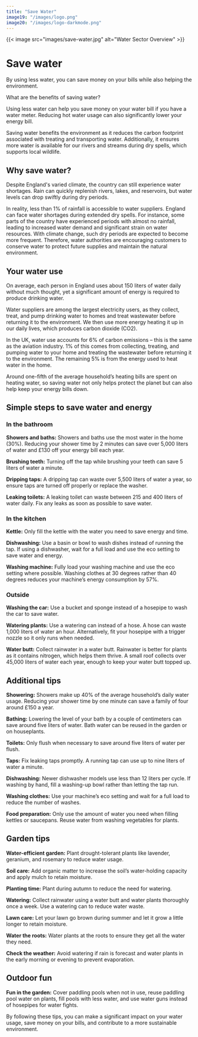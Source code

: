 ```yaml
---
title: "Save Water"
image19: "/images/logo.png"
image20: "/images/logo-darkmode.png"
---
```


{{< image src="images/save-water.jpg" alt="Water Sector Overview" >}}
# Save water

By using less water, you can save money on your bills while also helping the environment.

What are the benefits of saving water?

Using less water can help you save money on your water bill if you have a water meter. Reducing hot water usage can also significantly lower your energy bill.

Saving water benefits the environment as it reduces the carbon footprint associated with treating and transporting water. Additionally, it ensures more water is available for our rivers and streams during dry spells, which supports local wildlife.

## Why save water?

Despite England's varied climate, the country can still experience water shortages. Rain can quickly replenish rivers, lakes, and reservoirs, but water levels can drop swiftly during dry periods.

In reality, less than 1% of rainfall is accessible to water suppliers. England can face water shortages during extended dry spells. For instance, some parts of the country have experienced periods with almost no rainfall, leading to increased water demand and significant strain on water resources. With climate change, such dry periods are expected to become more frequent. Therefore, water authorities are encouraging customers to conserve water to protect future supplies and maintain the natural environment.

## Your water use

On average, each person in England uses about 150 liters of water daily without much thought, yet a significant amount of energy is required to produce drinking water.

Water suppliers are among the largest electricity users, as they collect, treat, and pump drinking water to homes and treat wastewater before returning it to the environment. We then use more energy heating it up in our daily lives, which produces carbon dioxide (CO2).

In the UK, water use accounts for 6% of carbon emissions – this is the same as the aviation industry. 1% of this comes from collecting, treating, and pumping water to your home and treating the wastewater before returning it to the environment. The remaining 5% is from the energy used to heat water in the home.

Around one-fifth of the average household’s heating bills are spent on heating water, so saving water not only helps protect the planet but can also help keep your energy bills down.

## Simple steps to save water and energy

### In the bathroom

**Showers and baths:** Showers and baths use the most water in the home (30%). Reducing your shower time by 2 minutes can save over 5,000 liters of water and £130 off your energy bill each year.

**Brushing teeth:** Turning off the tap while brushing your teeth can save 5 liters of water a minute.

**Dripping taps:** A dripping tap can waste over 5,500 liters of water a year, so ensure taps are turned off properly or replace the washer.

**Leaking toilets:** A leaking toilet can waste between 215 and 400 liters of water daily. Fix any leaks as soon as possible to save water.

### In the kitchen

**Kettle:** Only fill the kettle with the water you need to save energy and time.

**Dishwashing:** Use a basin or bowl to wash dishes instead of running the tap. If using a dishwasher, wait for a full load and use the eco setting to save water and energy.

**Washing machine:** Fully load your washing machine and use the eco setting where possible. Washing clothes at 30 degrees rather than 40 degrees reduces your machine’s energy consumption by 57%.

### Outside

**Washing the car:** Use a bucket and sponge instead of a hosepipe to wash the car to save water.

**Watering plants:** Use a watering can instead of a hose. A hose can waste 1,000 liters of water an hour. Alternatively, fit your hosepipe with a trigger nozzle so it only runs when needed.

**Water butt:** Collect rainwater in a water butt. Rainwater is better for plants as it contains nitrogen, which helps them thrive. A small roof collects over 45,000 liters of water each year, enough to keep your water butt topped up.

## Additional tips

**Showering:** Showers make up 40% of the average household’s daily water usage. Reducing your shower time by one minute can save a family of four around £150 a year.

**Bathing:** Lowering the level of your bath by a couple of centimeters can save around five liters of water. Bath water can be reused in the garden or on houseplants.

**Toilets:** Only flush when necessary to save around five liters of water per flush.

**Taps:** Fix leaking taps promptly. A running tap can use up to nine liters of water a minute.

**Dishwashing:** Newer dishwasher models use less than 12 liters per cycle. If washing by hand, fill a washing-up bowl rather than letting the tap run.

**Washing clothes:** Use your machine’s eco setting and wait for a full load to reduce the number of washes.

**Food preparation:** Only use the amount of water you need when filling kettles or saucepans. Reuse water from washing vegetables for plants.

## Garden tips

**Water-efficient garden:** Plant drought-tolerant plants like lavender, geranium, and rosemary to reduce water usage.

**Soil care:** Add organic matter to increase the soil’s water-holding capacity and apply mulch to retain moisture.

**Planting time:** Plant during autumn to reduce the need for watering.

**Watering:** Collect rainwater using a water butt and water plants thoroughly once a week. Use a watering can to reduce water waste.

**Lawn care:** Let your lawn go brown during summer and let it grow a little longer to retain moisture.

**Water the roots:** Water plants at the roots to ensure they get all the water they need.

**Check the weather:** Avoid watering if rain is forecast and water plants in the early morning or evening to prevent evaporation.

## Outdoor fun

**Fun in the garden:** Cover paddling pools when not in use, reuse paddling pool water on plants, fill pools with less water, and use water guns instead of hosepipes for water fights.

By following these tips, you can make a significant impact on your water usage, save money on your bills, and contribute to a more sustainable environment.
